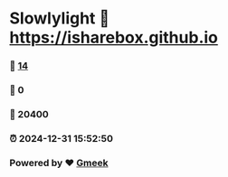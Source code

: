 # Slowlylight :link: https://isharebox.github.io 
### :page_facing_up: [14](https://isharebox.github.io/tag.html) 
### :speech_balloon: 0 
### :hibiscus: 20400 
### :alarm_clock: 2024-12-31 15:52:50 
### Powered by :heart: [Gmeek](https://github.com/Meekdai/Gmeek)
